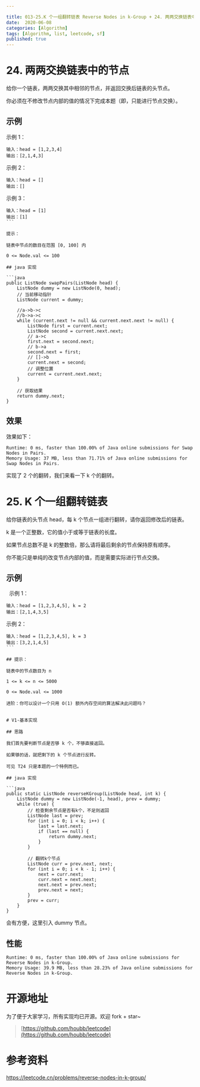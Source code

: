 ```yaml
---

title: 013-25.K 个一组翻转链表 Reverse Nodes in k-Group + 24. 两两交换链表中的节点 swap nodes in pairs
date:  2020-06-08
categories: [Algorithm]
tags: [Algorithm, list, leetcode, sf]
published: true
---
```


# 24. 两两交换链表中的节点

给你一个链表，两两交换其中相邻的节点，并返回交换后链表的头节点。

你必须在不修改节点内部的值的情况下完成本题（即，只能进行节点交换）。

## 示例 

示例 1：

```
输入：head = [1,2,3,4]
输出：[2,1,4,3]
```

示例 2：

```
输入：head = []
输出：[]
```

示例 3：

```
输入：head = [1]
输出：[1]
``` 

提示：

链表中节点的数目在范围 [0, 100] 内

0 <= Node.val <= 100

## java 实现

```java
public ListNode swapPairs(ListNode head) {
    ListNode dummy = new ListNode(0, head);
    // 当前移动指针
    ListNode current = dummy;

    //a->b->c
    //b->a->c
    while (current.next != null && current.next.next != null) {
        ListNode first = current.next;
        ListNode second = current.next.next;
        // a->c
        first.next = second.next;
        // b->a
        second.next = first;
        // []->b
        current.next = second;
        // 调整位置
        current = current.next.next;
    }

    // 获取结果
    return dummy.next;
}
```

## 效果

效果如下：

```
Runtime: 0 ms, faster than 100.00% of Java online submissions for Swap Nodes in Pairs.
Memory Usage: 37 MB, less than 71.71% of Java online submissions for Swap Nodes in Pairs.
```

实现了 2 个的翻转，我们来看一下 k 个的翻转。

# 25. K 个一组翻转链表

给你链表的头节点 head，每 k 个节点一组进行翻转，请你返回修改后的链表。

k 是一个正整数，它的值小于或等于链表的长度。

如果节点总数不是 k 的整数倍，那么请将最后剩余的节点保持原有顺序。

你不能只是单纯的改变节点内部的值，而是需要实际进行节点交换。

## 示例
 
示例 1：

```
输入：head = [1,2,3,4,5], k = 2
输出：[2,1,4,3,5]
```

示例 2：


```
输入：head = [1,2,3,4,5], k = 3
输出：[3,2,1,4,5]
``` 

## 提示：

链表中的节点数目为 n

1 <= k <= n <= 5000

0 <= Node.val <= 1000

进阶：你可以设计一个只用 O(1) 额外内存空间的算法解决此问题吗？


# V1-基本实现

## 思路

我们首先要判断节点是否够 k 个，不够直接返回。

如果够的话，就把剩下的 k 个节点进行反转。

可见 T24 只是本题的一个特例而已。

## java 实现

```java
public static ListNode reverseKGroup(ListNode head, int k) {
    ListNode dummy = new ListNode(-1, head), prev = dummy;
    while (true) {
        // 检查剩余节点是否有k个，不足则返回
        ListNode last = prev;
        for (int i = 0; i < k; i++) {
            last = last.next;
            if (last == null) {
                return dummy.next;
            }
        }

        // 翻转k个节点
        ListNode curr = prev.next, next;
        for (int i = 0; i < k - 1; i++) {
            next = curr.next;
            curr.next = next.next;
            next.next = prev.next;
            prev.next = next;
        }
        prev = curr;
    }
}
```

会有方便，这里引入 dummy 节点。

## 性能

```
Runtime: 0 ms, faster than 100.00% of Java online submissions for Reverse Nodes in k-Group.
Memory Usage: 39.9 MB, less than 28.23% of Java online submissions for Reverse Nodes in k-Group.
```

# 开源地址

为了便于大家学习，所有实现均已开源。欢迎 fork + star~

> [https://github.com/houbb/leetcode](https://github.com/houbb/leetcode)

# 参考资料

https://leetcode.cn/problems/reverse-nodes-in-k-group/

